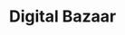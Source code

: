 ---
title: Digital Bazaar
layout: single
classes: wide
toc: false
permalink: id-initiatives/digital-bazaar/
canonical_url: 'https://infominer.id/DIDecentralized/id-initiatives/digital-bazaar/'
redirec_from:
  - id-initiatives/digital-bazaar
published: false
---